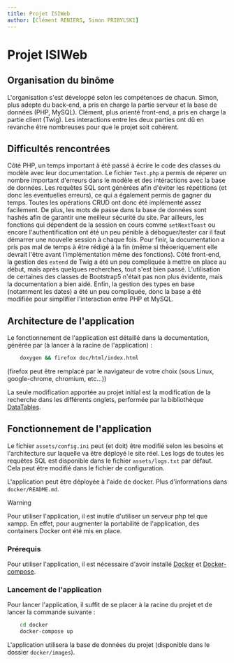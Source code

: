 ```yaml
---
title: Projet ISIWeb
author: [Clément RENIERS, Simon PRIBYLSKI]
---
```


# Projet ISIWeb

## Organisation du binôme

L'organisation s'est développé selon les compétences de chacun. Simon, plus adepte du back-end, a pris en charge la partie serveur et la base de données (PHP, MySQL). Clément, plus orienté front-end, a pris en charge la partie client (Twig). Les interactions entre les deux parties ont dû en revanche être nombreuses pour que le projet soit cohérent.

## Difficultés rencontrées

Côté PHP, un temps important à été passé à écrire le code des classes du modèle avec leur documentation. Le fichier `Test.php` a permis de réperer un nombre important d'erreurs dans le modèle et des intéractions avec la base de données. Les requêtes SQL sont générées afin d'éviter les répétitions (et donc les eventuelles erreurs), ce qui a également permis de gagner du temps. Toutes les opérations CRUD ont donc été implémenté assez facilement. De plus, les mots de passe dans la base de données sont hashés afin de garantir une meilleur sécurité du site. Par ailleurs, les fonctions qui dépendent de la session en cours comme `setNextToast` ou encore l'authentification ont été un peu pénible à déboguer/tester car il faut démarrer une nouvelle session à chaque fois. Pour finir, la documentation a pris pas mal de temps à être rédigé à la fin (même si théoeriquement elle devrait l'être avant l'implémentation même des fonctions).
Côté front-end, la gestion des `extend` de Twig a été un peu compliquée à mettre en place au début, mais après quelques recherches, tout s'est bien passé. L'utilisation de certaines des classes de Bootstrap5 n'était pas non plus évidente, mais la documentation a bien aidé. Enfin, la gestion des types en base (notamment les dates) a été un peu compliquée, donc la base a été modifiée pour simplifier l'interaction entre PHP et MySQL.

## Architecture de l'application

Le fonctionnement de l'application est détaillé dans la documentation, générée par (à lancer à la racine de l'application) :
```bash
    doxygen && firefox doc/html/index.html
```
(firefox peut être remplacé par le navigateur de votre choix (sous Linux, google-chrome, chromium, etc...))

La seule modification apportée au projet initial est la modification de la recherche dans les différents onglets, performée par la bibliothèque [DataTables](https://datatables.net/).

## Fonctionnement de l'application

Le fichier `assets/config.ini` peut (et doit) être modifié selon les besoins et l'architecture sur laquelle va être déployé le site réel.
Les logs de toutes les requêtes SQL est disponible dans le fichier `assets/logs.txt` par défaut. Cela peut être modifié dans le fichier de configuration.

L'application peut être déployée à l'aide de docker. Plus d'informations dans `docker/README.md`.

> [!WARNING]
> Pour utiliser l'application, il est inutile d'utiliser un serveur php tel que xampp. En effet, pour augmenter la portabilité de l'application, des containers Docker ont été mis en place. 

### Prérequis

Pour utiliser l'application, il est nécessaire d'avoir installé [Docker](https://www.docker.com/) et [Docker-compose](https://docs.docker.com/compose/install/).

### Lancement de l'application

Pour lancer l'application, il suffit de se placer à la racine du projet et de lancer la commande suivante :
```bash
    cd docker
    docker-compose up
```

L'application utilisera la base de données du projet (disponible dans le dossier `docker/images`).